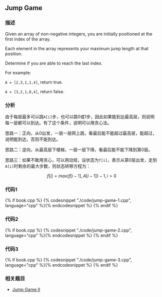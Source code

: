 ## Jump Game


### 描述

Given an array of non-negative integers, you are initially positioned at the first index of the array.

Each element in the array represents your maximum jump length at that position.

Determine if you are able to reach the last index.

For example:

`A = [2,3,1,1,4]`, return true.

`A = [3,2,1,0,4]`, return false.


### 分析

由于每层最多可以跳`A[i]`步，也可以跳0或1步，因此如果能到达最高层，则说明每一层都可以到达。有了这个条件，说明可以用贪心法。

思路一：正向，从0出发，一层一层网上跳，看最后能不能超过最高层，能超过，说明能到达，否则不能到达。

思路二：逆向，从最高层下楼梯，一层一层下降，看最后能不能下降到第0层。

思路三：如果不敢用贪心，可以用动规，设状态为`f[i]`，表示从第0层出发，走到`A[i]`时剩余的最大步数，则状态转移方程为：

$$
f[i] = max(f[i-1], A[i-1])-1, i > 0
$$


### 代码1

{% if book.cpp %}
  {% codesnippet "./code/jump-game-1.cpp", language="cpp" %}{% endcodesnippet %}
{% endif %}


### 代码2

{% if book.cpp %}
  {% codesnippet "./code/jump-game-2.cpp", language="cpp" %}{% endcodesnippet %}
{% endif %}


### 代码3

{% if book.cpp %}
  {% codesnippet "./code/jump-game-3.cpp", language="cpp" %}{% endcodesnippet %}
{% endif %}


### 相关题目

* [Jump Game II ](jump-game-ii.md)
